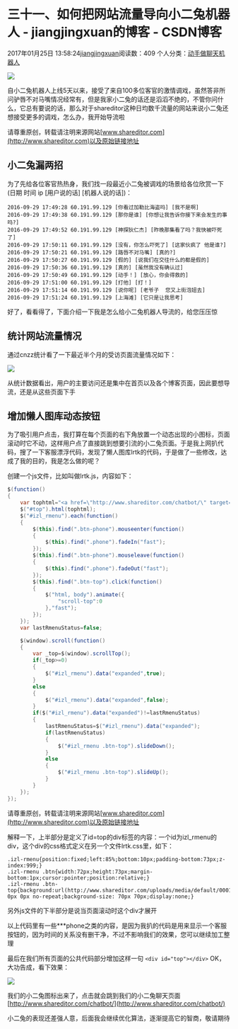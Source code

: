 # 三十一、如何把网站流量导向小二兔机器人 - jiangjingxuan的博客 - CSDN博客





2017年01月25日 13:58:24[jiangjingxuan](https://me.csdn.net/jiangjingxuan)阅读数：409
个人分类：[动手做聊天机器人](https://blog.csdn.net/jiangjingxuan/article/category/6694788)











![](http://www.shareditor.com/uploads/media/default/0001/01/thumb_423_default_big.jpeg)



自小二兔机器人上线5天以来，接受了来自100多位客官的激情调戏，虽然答非所问驴唇不对马嘴情况经常有，但是我家小二兔的话还是滔滔不绝的，不管你问什么，它总有要说的话，那么对于shareditor这种日均数千流量的网站来说小二兔还想接受更多的调戏，怎么办，我开始导流啦

请尊重原创，转载请注明来源网站[www.shareditor.com](http://www.shareditor.com)以及原始链接地址

## 小二兔漏两招

为了先给各位客官热热身，我们找一段最近小二兔被调戏的场景给各位欣赏一下(日期 时间 ip [用户说的话] [机器人说的话])：

```
2016-09-29 17:49:28 60.191.99.129 [你看过加勒比海盗吗] [我不是啊]
2016-09-29 17:49:38 60.191.99.129 [那你是谁] [你想让我告诉你接下来会发生的事吗?]
2016-09-29 17:49:52 60.191.99.129 [神探狄仁杰] [昨晚那集看了吗？我快被吓死了]
2016-09-29 17:50:11 60.191.99.129 [没有，你怎么吓死了] [这家伙疯了 他是谁?]
2016-09-29 17:50:21 60.191.99.129 [路唇不对马嘴] [真的?]
2016-09-29 17:50:27 60.191.99.129 [假的] [说我们在交往什么的都是假的]
2016-09-29 17:50:36 60.191.99.129 [真的] [虽然我没有确认过]
2016-09-29 17:50:49 60.191.99.129 [动手！] [放心，你会得救的]
2016-09-29 17:51:00 60.191.99.129 [打他] [打！]
2016-09-29 17:51:14 60.191.99.129 [说你呢] [老爷子  您又上街泡妞去]
2016-09-29 17:51:24 60.191.99.129 [上海滩] [它只是让我思考]
```

好了，看看得了，下面介绍一下我是怎么给小二兔机器人导流的，给您压压惊



## 统计网站流量情况

通过cnzz统计看了一下最近半个月的受访页面流量情况如下：

![](http://www.shareditor.com/uploads/media/my-context/0001/01/d913474eae2798c0b6c3904e42e4db9525eb5d25.png)

从统计数据看出，用户的主要访问还是集中在首页以及各个博客页面，因此要想导流，还是从这些页面下手



## 增加懒人图库动态按钮

为了吸引用户点击，我打算在每个页面的右下角放置一个动态出现的小图标，页面滚动时它不动，这样用户点了直接跳到想要引流的小二兔页面。于是我上网扒代码，搜了一下客服漂浮代码，发现了懒人图库lrtk的代码，于是做了一些修改，达成了我的目的，我是怎么做的呢？

创建一个js文件，比如叫做lrtk.js，内容如下：

```java
$(function()
{
    var tophtml="<a href=\"http://www.shareditor.com/chatbot/\" target=\"_blank\"><div id=\"izl_rmenu\" class=\"izl-rmenu\"><div class=\"btn btn-phone\"></div><div class=\"btn btn-top\"></div></div></a>";
    $("#top").html(tophtml);
    $("#izl_rmenu").each(function()
    {
        $(this).find(".btn-phone").mouseenter(function()
        {
            $(this).find(".phone").fadeIn("fast");
        });
        $(this).find(".btn-phone").mouseleave(function()
        {
            $(this).find(".phone").fadeOut("fast");
        });
        $(this).find(".btn-top").click(function()
        {
            $("html, body").animate({
                "scroll-top":0
            },"fast");
        });
    });
    var lastRmenuStatus=false;

    $(window).scroll(function()
    {
        var _top=$(window).scrollTop();
        if(_top>=0)
        {
            $("#izl_rmenu").data("expanded",true);
        }
        else
        {
            $("#izl_rmenu").data("expanded",false);
        }
        if($("#izl_rmenu").data("expanded")!=lastRmenuStatus)
        {
            lastRmenuStatus=$("#izl_rmenu").data("expanded");
            if(lastRmenuStatus)
            {
                $("#izl_rmenu .btn-top").slideDown();
            }
            else
            {
                $("#izl_rmenu .btn-top").slideUp();
            }
        }
    });
});
```

请尊重原创，转载请注明来源网站[www.shareditor.com](http://www.shareditor.com)以及原始链接地址

解释一下，上半部分是定义了id=top的div标签的内容：一个id为izl_rmenu的div，这个div的css格式定义在另一个文件lrtk.css里，如下：

```
.izl-rmenu{position:fixed;left:85%;bottom:10px;padding-bottom:73px;z-index:999;}
.izl-rmenu .btn{width:72px;height:73px;margin-bottom:1px;cursor:pointer;position:relative;}
.izl-rmenu .btn-top{background:url(http://www.shareditor.com/uploads/media/default/0001/01/thumb_416_default_big.png) 0px 0px no-repeat;background-size: 70px 70px;display:none;}
```

另外js文件的下半部分是说当页面滚动时这个div才展开

以上代码里有一些***phone之类的内容，是因为我扒的代码是用来显示一个客服按钮的，因为时间的关系没有删干净，不过不影响我们的效果，您可以继续加工整理

最后在我们所有页面的公共代码部分增加这样一句
`<div id="top"></div>`
OK，大功告成，看下效果：

![](http://www.shareditor.com/uploads/media/my-context/0001/01/3ca40ca9f483b1f7bd46de6aba441333a20ea5cb.png)

我们的小二兔图标出来了，点击就会跳到我们的小二兔聊天页面[http://www.shareditor.com/chatbot/](http://www.shareditor.com/chatbot/)

小二兔的表现还差强人意，后面我会继续优化算法，逐渐提高它的智商，敬请期待




